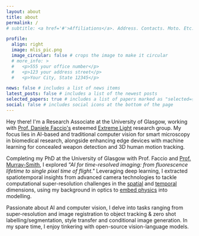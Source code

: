 ```yaml
---
layout: about
title: about
permalink: /
# subtitle: <a href='#'>Affiliations</a>. Address. Contacts. Moto. Etc.

profile:
  align: right
  image: mlis_pic.png
  image_circular: false # crops the image to make it circular
  # more_info: >
  #   <p>555 your office number</p>
  #   <p>123 your address street</p>
  #   <p>Your City, State 12345</p>

news: false # includes a list of news items
latest_posts: false # includes a list of the newest posts
selected_papers: true # includes a list of papers marked as "selected={true}"
social: false # includes social icons at the bottom of the page
---
```

Hey there! I'm a Research Associate at the University of Glasgow, working with [Prof. Daniele Faccio's](https://www.physics.gla.ac.uk/xtremelight/cv.html) esteemed [Extreme Light](https://www.physics.gla.ac.uk/xtremelight/index.html) research group. My focus lies in AI-based and traditional computer vision for smart microscopy in biomedical research, alongside enhancing edge devices with machine learning for concealed weapon detection and 3D human motion tracking.


Completing my PhD at the University of Glasgow with Prof. Faccio and [Prof. Murray-Smith](https://www.dcs.gla.ac.uk/~rod/), I explored *"AI for time-resolved imaging: from fluorescence lifetime to single pixel time of flight."* Leveraging deep learning, I extracted spatiotemporal insights from advanced camera technologies to tackle computational super-resolution challenges in the [spatial](https://valentinkapitany.github.io/SiSIFUS/) and [temporal](https://doi.org/10.1103/PhysRevLett.126.174301) dimensions, using my background in optics to [embed physics](https://doi.org/10.1073/pnas.2214617120) into modelling.

Passionate about AI and computer vision, I delve into tasks ranging from super-resolution and image registration to object tracking & zero shot labelling/segmentation, style transfer and conditional image generation. In my spare time, I enjoy tinkering with open-source vision-language models.